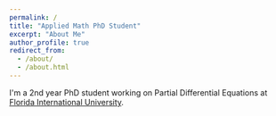 ```yaml
---
permalink: /
title: "Applied Math PhD Student"
excerpt: "About Me"
author_profile: true
redirect_from: 
  - /about/
  - /about.html
---
```

I'm a 2nd year PhD student working on Partial Differential Equations at [Florida International University](https://case.fiu.edu/mathstat/).
